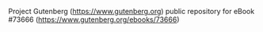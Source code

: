Project Gutenberg (https://www.gutenberg.org) public repository for
eBook #73666 (https://www.gutenberg.org/ebooks/73666)
